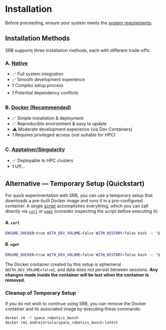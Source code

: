# Installation

Before proceeding, ensure your system meets the [system requirements](requirements.md).

## Installation Methods

SRB supports three installation methods, each with different trade-offs:

### A. [Native](install_native.md)

- ✅ Full system integration
- ✅ Smooth development experience
- ❗ Complex setup process
- ❗ Potential dependency conflicts

### B. [Docker (Recommended)](install_docker.md)

- ✅ Simple installation & deployment
- ✅ Reproducible environment & easy to update
- ⚠️ Moderate development experience (via Dev Containers)
- ❗ Requires privileged access (not suitable for HPC)

### C. [Apptainer/Singularity](install_apptainer.md)

- ✅ Deployable to HPC clusters
- ❗ Uff...

## Alternative — Temporary Setup (Quickstart)

For quick experimentation with SRB, you can use a temporary setup that downloads a pre-built Docker image and runs it in a pre-configured container. A single [script](https://github.com/AndrejOrsula/space_robotics_bench/blob/main/.docker/run.bash) accomplishes everything, which you can call directly via [`curl`](https://curl.se) or [`wget`](https://www.gnu.org/software/wget) (consider inspecting the script before executing it):

#### A. `curl`

```bash
ENSURE_DOCKER=true WITH_DEV_VOLUME=false WITH_HISTORY=false bash -c "$(curl -fsSL https://raw.githubusercontent.com/AndrejOrsula/space_robotics_bench/refs/heads/main/.docker/run.bash)" --
```

#### B. `wget`

```bash
ENSURE_DOCKER=true WITH_DEV_VOLUME=false WITH_HISTORY=false bash -c "$(wget -qO - https://raw.githubusercontent.com/AndrejOrsula/space_robotics_bench/refs/heads/main/.docker/run.bash)" --
```

<div class="warning">

The Docker container created by this setup is ephemeral (`WITH_DEV_VOLUME=false`), and data does not persist between sessions. **Any changes made inside the container will be lost when the container is removed.**

</div>

### Cleanup of Temporary Setup

If you do not wish to continue using SRB, you can remove the Docker container and its associated image by executing these commands:

```bash
docker rm -f space_robotics_bench
docker rmi andrejorsula/space_robotics_bench:latest
```

